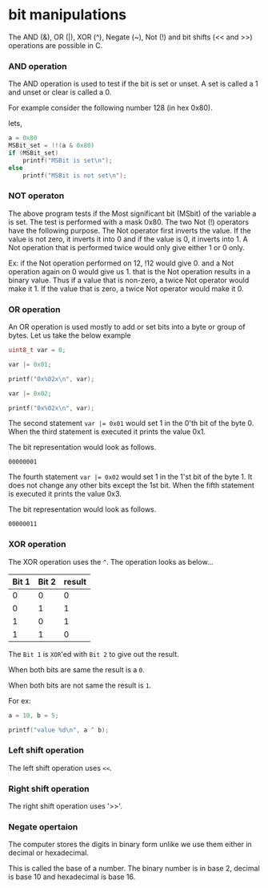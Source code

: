 # bit manipulations

The AND \(&\), OR \(\|\), XOR \(^\), Negate \(~\), Not \(!\) and bit shifts \(&lt;&lt; and &gt;&gt;\) operations are possible in C.

### AND operation

The AND operation is used to test if the bit is set or unset. A set is called a 1 and unset or clear is called a 0.

For example consider the following number 128 \(in hex 0x80\).

lets,

```c
a = 0x80
MSBit_set = !!(a & 0x80)
if (MSBit_set)
    printf("MSBit is set\n");
else
    printf("MSBit is not set\n");
```

### NOT operaton

The above program tests if the Most significant bit \(MSbit\) of the variable a is set. The test is performed with a mask 0x80. The two Not \(!\) operators have the following purpose. The Not operator first inverts the value. If the value is not zero, it inverts it into 0 and if the value is 0, it inverts into 1. A Not operation that is performed twice would only give either 1 or 0 only.

Ex: if the Not operation performed on 12, !12 would give 0. and a Not operation again on 0 would give us 1. that is the Not operation results in a binary value. Thus if a value that is non-zero, a twice Not operator would make it 1. If the value that is zero, a twice Not operator would make it 0.

### OR operation

An OR operation is used mostly to add or set bits into a byte or group of bytes. Let us take the below example

```c
uint8_t var = 0;

var |= 0x01;

printf("0x%02x\n", var);

var |= 0x02;

printf("0x%02x\n", var);

```

The second statement `var |= 0x01` would set 1 in the 0'th bit of the byte 0.
When the third statement is executed it prints the value 0x1.

The bit representation would look as follows.

`00000001`

The fourth statement `var |= 0x02` would set 1 in the 1'st bit of the byte 1.
It does not change any other bits except the 1st bit. When the fifth statement is executed it prints the value 0x3.

The bit representation would look as follows.

`00000011`

### XOR operation

The XOR operation uses the `^`. The operation looks as below...

| Bit 1 | Bit 2 | result |
| :--- | :--- | :--- |
| 0 | 0 | 0 |
| 0 | 1 | 1 |
| 1 | 0 | 1 |
| 1 | 1 | 0 |

The `Bit 1` is `XOR`'ed with `Bit 2` to give out the result.

When both bits are same the result is a `0`.

When both bits are not same the result is `1`.

For ex:

```c
a = 10, b = 5;

printf("value %d\n", a ^ b);

```

### Left shift operation

The left shift operation uses `<<`. 

### Right shift operation

The right shift operation uses '>>'.

### Negate opertaion

The computer stores the digits in binary form unlike we use them either in decimal or hexadecimal.

This is called the base of a number. The binary number is in base 2, decimal is base 10 and hexadecimal is base 16.

